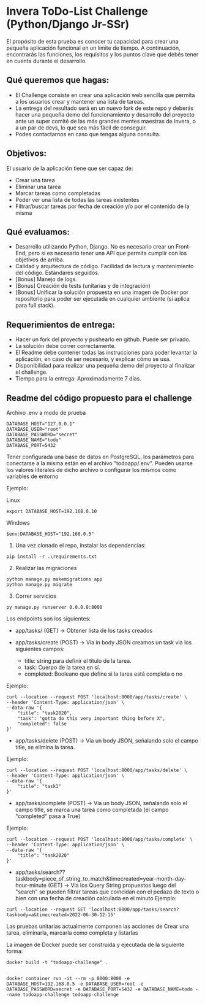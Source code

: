 # Invera ToDo-List Challenge (Python/Django Jr-SSr)

El propósito de esta prueba es conocer tu capacidad para crear una pequeña aplicación funcional en un límite de tiempo. A continuación, encontrarás las funciones, los requisitos y los puntos clave que debés tener en cuenta durante el desarrollo.

## Qué queremos que hagas:

- El Challenge consiste en crear una aplicación web sencilla que permita a los usuarios crear y mantener una lista de tareas.
- La entrega del resultado será en un nuevo fork de este repo y deberás hacer una pequeña demo del funcionamiento y desarrollo del proyecto ante un super comité de las más grandes mentes maestras de Invera, o a un par de devs, lo que sea más fácil de conseguir.
- Podes contactarnos en caso que tengas alguna consulta.

## Objetivos:

El usuario de la aplicación tiene que ser capaz de:

- Crear una tarea
- Eliminar una tarea
- Marcar tareas como completadas
- Poder ver una lista de todas las tareas existentes
- Filtrar/buscar tareas por fecha de creación y/o por el contenido de la misma

## Qué evaluamos:

- Desarrollo utilizando Python, Django. No es necesario crear un Front-End, pero sí es necesario tener una API que permita cumplir con los objetivos de arriba.
- Calidad y arquitectura de código. Facilidad de lectura y mantenimiento del código. Estándares seguidos.
- [Bonus] Manejo de logs.
- [Bonus] Creación de tests (unitarias y de integración)
- [Bonus] Unificar la solución propuesta en una imagen de Docker por repositorio para poder ser ejecutada en cualquier ambiente (si aplica para full stack).

## Requerimientos de entrega:

- Hacer un fork del proyecto y pushearlo en github. Puede ser privado.
- La solución debe correr correctamente.
- El Readme debe contener todas las instrucciones para poder levantar la aplicación, en caso de ser necesario, y explicar cómo se usa.
- Disponibilidad para realizar una pequeña demo del proyecto al finalizar el challenge.
- Tiempo para la entrega: Aproximadamente 7 días.



## Readme del código propuesto para el challenge

Archivo .env a modo de prueba

```
DATABASE_HOST="127.0.0.1"
DATABASE_USER="root"
DATABASE_PASSWORD="secret"
DATABASE_NAME="todo"
DATABASE_PORT=5432
```

Tener configurada una base de datos en PostgreSQL, los parámetros para conectarse a la misma están en el archivo "todoapp/.env". Pueden usarse los valores literales de dicho archivo o configurar los mismos como variables de entorno

Ejemplo: 

Linux

```
export DATABASE_HOST=192.168.0.10
```

Windows

```
$env:DATABASE_HOST="192.168.0.5"
```

1. Una vez clonado el repo, instalar las dependencias:

```
pip install -r .\requirements.txt
```

2. Realizar las migraciones

```
python manage.py makemigrations app
python manage.py migrate
```

3. Correr servicios

```
py manage.py runserver 0.0.0.0:8000
```

Los endpoints son los siguientes:

- app/tasks/ (GET) -> Obtener lista de los tasks creados

- app/tasks/create (POST) -> Via in body JSON creamos un task via los siguientes campos:
    - title: string para definir el título de la tarea.
    - task: Cuerpo de la tarea en sí.
    - completed: Booleano que define si la tarea está completa o no

Ejemplo:

```
curl --location --request POST 'localhost:8000/app/tasks/create' \
--header 'Content-Type: application/json' \
--data-raw '{
    "title": "task2020",
    "task": "gotta do this very important thing before X",
    "completed": false
}'
```

- app/tasks/delete (POST) -> Via un body JSON, señalando solo el campo title, se elimina la tarea.

Ejemplo:

```
curl --location --request POST 'localhost:8000/app/tasks/delete' \
--header 'Content-Type: application/json' \
--data-raw '{
    "title": "task1"
}'
```

- app/tasks/complete (POST) -> Via un body JSON, señalando solo el campo title, se marca una tarea como completada (el campo "completed" pasa a True)

Ejemplo:

```
curl --location --request POST 'localhost:8000/app/tasks/complete' \
--header 'Content-Type: application/json' \
--data-raw '{
    "title": "task2020"
}'
```

- app/tasks/search??taskbody=piece_of_string_to_match&timecreated=year-month-day-hour-minute (GET) -> Via los Query String propuestos luego del "search" se pueden filtrar tareas que coincidan con el pedazo de texto o bien con una fecha de creación calculada en el minuto
Ejemplo:

```
curl --location --request GET 'localhost:8000/app/tasks/search?taskbody=a&timecreated=2022-06-30-12-15'
```

Las pruebas unitarias actualmente componen las acciones de Crear una tarea, eliminarla, marcarla como completa y listarlas

La imagen de Docker puede ser construida y ejecutada de la siguiente forma:

```
docker build -t "todoapp-challenge" .


docker container run -it --rm -p 8000:8000 -e DATABASE_HOST=192.168.0.5 -e DATABASE_USER=root -e DATABASE_PASSWORD=secret -e DATABASE_PORT=5432 -e DATABASE_NAME=todo --name todoapp-challenge todoapp-challenge
```


